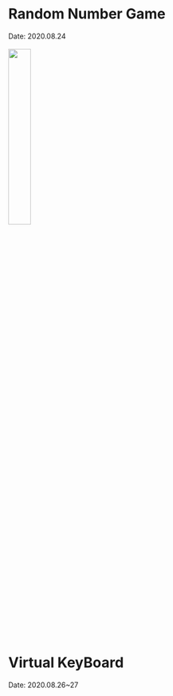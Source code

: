 # Random Number Game
Date: 2020.08.24<br><br>
<img src="https://user-images.githubusercontent.com/56987664/91408869-89496280-e87f-11ea-8697-19af9729d578.PNG" width="30%"/>

# Virtual KeyBoard
Date: 2020.08.26~27
